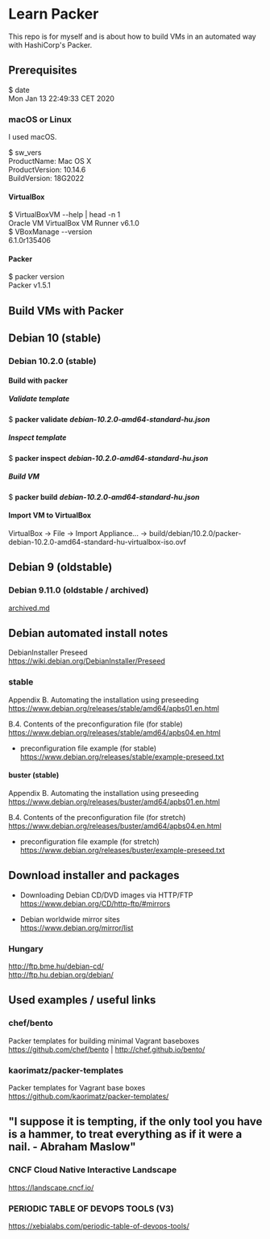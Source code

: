 # Learn Packer

This repo is for myself and is about how to build VMs in an automated way with HashiCorp's Packer.  

## Prerequisites

$ date  
Mon Jan 13 22:49:33 CET 2020     

### macOS or Linux

I used macOS.  

$ sw_vers  
ProductName:	Mac OS X  
ProductVersion:	10.14.6  
BuildVersion:	18G2022  

#### VirtualBox

$ VirtualBoxVM --help | head -n 1  
Oracle VM VirtualBox VM Runner v6.1.0  
$ VBoxManage --version  
6.1.0r135406  

#### Packer

$ packer version  
Packer v1.5.1  

## Build VMs with Packer

## Debian 10 (stable)

### Debian 10.2.0 (stable)

#### Build with packer

##### Validate template

$ **packer validate** ***debian-10.2.0-amd64-standard-hu.json***  

##### Inspect template

$ **packer inspect** ***debian-10.2.0-amd64-standard-hu.json***  

##### Build VM

$ **packer build** ***debian-10.2.0-amd64-standard-hu.json***  

#### Import VM to VirtualBox

VirtualBox -> File -> Import Appliance... -> build/debian/10.2.0/packer-debian-10.2.0-amd64-standard-hu-virtualbox-iso.ovf  

## Debian 9 (oldstable)

### Debian 9.11.0 (oldstable / archived)

[archived.md](archived.md)

## Debian automated install notes

DebianInstaller Preseed  
https://wiki.debian.org/DebianInstaller/Preseed  

### stable

Appendix B. Automating the installation using preseeding  
https://www.debian.org/releases/stable/amd64/apbs01.en.html  

B.4. Contents of the preconfiguration file (for stable)  
https://www.debian.org/releases/stable/amd64/apbs04.en.html  

  * preconfiguration file example (for stable)  
https://www.debian.org/releases/stable/example-preseed.txt  

#### buster (stable)

Appendix B. Automating the installation using preseeding  
https://www.debian.org/releases/buster/amd64/apbs01.en.html  

B.4. Contents of the preconfiguration file (for stretch)  
https://www.debian.org/releases/buster/amd64/apbs04.en.html  

  * preconfiguration file example (for stretch)  
https://www.debian.org/releases/buster/example-preseed.txt  

## Download installer and packages

  * Downloading Debian CD/DVD images via HTTP/FTP  
https://www.debian.org/CD/http-ftp/#mirrors  

  * Debian worldwide mirror sites  
https://www.debian.org/mirror/list  

### Hungary

http://ftp.bme.hu/debian-cd/  
http://ftp.hu.debian.org/debian/  

## Used examples / useful links

### chef/bento
Packer templates for building minimal Vagrant baseboxes  
https://github.com/chef/bento | http://chef.github.io/bento/  

### kaorimatz/packer-templates
Packer templates for Vagrant base boxes  
https://github.com/kaorimatz/packer-templates/  

## "I suppose it is tempting, if the only tool you have is a hammer, to treat everything as if it were a nail. - Abraham Maslow"

### CNCF Cloud Native Interactive Landscape
https://landscape.cncf.io/  

### PERIODIC TABLE OF DEVOPS TOOLS (V3)
https://xebialabs.com/periodic-table-of-devops-tools/  
